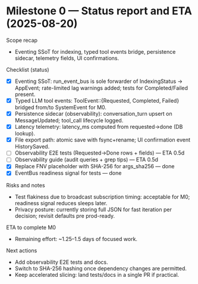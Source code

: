 # Milestone 0 — Status report and ETA (2025-08-20)

Scope recap
- Eventing SSoT for indexing, typed tool events bridge, persistence sidecar, telemetry fields, UI confirmations.

Checklist (status)
- [x] Eventing SSoT: run_event_bus is sole forwarder of IndexingStatus → AppEvent; rate-limited lag warnings added; tests for Completed/Failed present.
- [x] Typed LLM tool events: ToolEvent::{Requested, Completed, Failed} bridged from/to SystemEvent for M0.
- [x] Persistence sidecar (observability): conversation_turn upsert on MessageUpdated; tool_call lifecycle logged.
- [x] Latency telemetry: latency_ms computed from requested→done (DB lookup).
- [x] File export path: atomic save with fsync+rename; UI confirmation event HistorySaved.
- [ ] Observability E2E tests (Requested→Done rows + fields) — ETA 0.5d
- [ ] Observability guide (audit queries + grep tips) — ETA 0.5d
- [x] Replace FNV placeholder with SHA-256 for args_sha256 — done
- [x] EventBus readiness signal for tests — done

Risks and notes
- Test flakiness due to broadcast subscription timing: acceptable for M0; readiness signal reduces sleeps later.
- Privacy posture: currently storing full JSON for fast iteration per decision; revisit defaults pre prod-ready.

ETA to complete M0
- Remaining effort: ~1.25–1.5 days of focused work.

Next actions
- Add observability E2E tests and docs.
- Switch to SHA-256 hashing once dependency changes are permitted.
- Keep accelerated slicing: land tests/docs in a single PR if practical.
